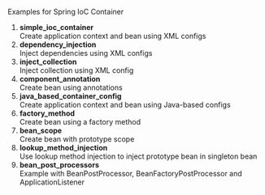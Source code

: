 Examples for Spring IoC Container

1. **simple_ioc_container**  
Create application context and bean using XML configs
2. **dependency_injection**  
Inject dependencies using XML configs
3. **inject_collection**  
Inject collection using XML config
4. **component_annotation**  
Create bean using annotations
5. **java_based_container_config**    
Create application context and bean using Java-based configs
6. **factory_method**  
Create bean using a factory method
7. **bean_scope**  
Create bean with prototype scope
8. **lookup_method_injection**  
Use lookup method injection to inject prototype bean in singleton bean
9. **bean_post_processors**  
Example with BeanPostProcessor, BeanFactoryPostProcessor and ApplicationListener

